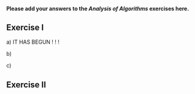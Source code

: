 #### Please add your answers to the ***Analysis of  Algorithms*** exercises here.

## Exercise I

a)  IT HAS BEGUN ! ! !


b)


c)

## Exercise II


